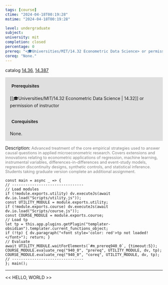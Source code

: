 ```yaml
---
tags: [course]
ctime: "2024-04-18T00:19:28"
mstime: "2024-04-18T00:19:28"

level: undergraduate
subject: 
university: mit
completion: closed
percentage: 0
prereq: "<🎓Universities/MIT/14.32 Econometric Data Science> or permission of instructor"
coreq: "None."
---
```


catalog [14.36](http://student.mit.edu/catalog/m14a.html#14.36), [14.387](http://student.mit.edu/catalog/m14a.html#14.387)

<span style="display: block; padding: 15px; background-color: rgb(100, 100, 100, 0.2);"><font id="m_prereq940_0" style="display: block; font-family: Arial, sans-serif; font-weight: bold; padding: 5px">Prerequisites</font><br><span id="prereq940_0">[[🎓Universities/MIT/14.32 Econometric Data Science | 14.32]] or permission of instructor</span></span>
<span style="display: block; padding: 15px; background-color: rgb(100, 100, 100, 0.2);"><font id="m_coreq940_0" style="display: block; font-family: Arial, sans-serif; font-weight: bold; padding: 5px">Corequisites</font><br><span id="coreq940_0">None.</span></span>

<font style="">Description:</font>
<font style="color: grey; font-size: 0.8rem;">Advanced treatment of the core empirical strategies used to answer causal questions in applied microeconometric research. Covers extensions and innovations relating to econometric applications of regression, machine learning, instrumental variables, differences-in-differences and event-study models, regression discontinuity designs, synthetic controls, and statistical inference.  Students taking graduate version complete an additional assignment.</font>

```dataviewjs
const main = async _ => {
// --------------------------------
// Load modules
if (!module.exports.utility) dv.executeJs(await dv.io.load("Scripts/utility.js"));
const UTILITY_MODULE = module.exports.utility;
if (!module.exports.course) dv.executeJs(await dv.io.load("Scripts/course.js"));
const COURSE_MODULE = module.exports.course;
// Load tp
let tp = this.app.plugins.getPlugin("templater-obsidian").templater.current_functions_object;
if (!tp) { dv.paragraph("<font style='color: red'>tp not loaded!</font>"); return; }
// Evaluate
await UTILITY_MODULE.waitForElements(`#m_prereq940_0`, {timeout:5});
COURSE_MODULE.evaluate_req("940_0", "prereq", UTILITY_MODULE, dv, tp);
COURSE_MODULE.evaluate_req("940_0", "coreq", UTILITY_MODULE, dv, tp);
// --------------------------------
}; main();
```

---

<< HELLO, WORLD >>

